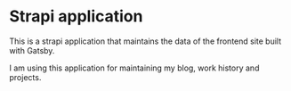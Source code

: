 # Strapi application

This is a strapi application that maintains the data of the frontend site built with Gatsby.

I am using this application for maintaining my blog, work history and projects.
